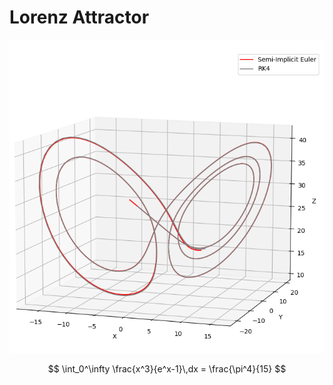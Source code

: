 # Lorenz Attractor

<p align="center">
    <img src="misc/figures/lorenz_attractor_image.PNG"/>
</p>

$$
  \int_0^\infty \frac{x^3}{e^x-1}\,dx = \frac{\pi^4}{15}
$$